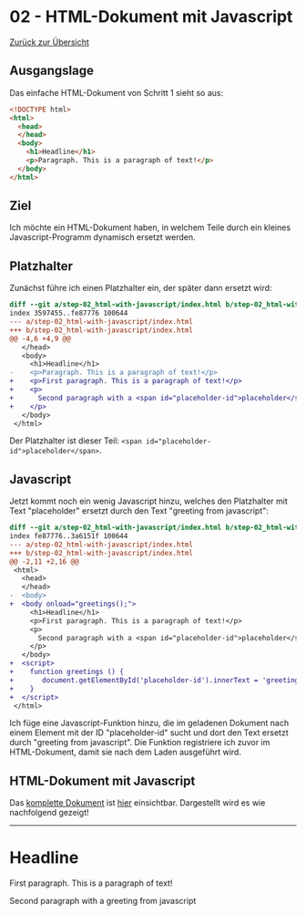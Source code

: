02 - HTML-Dokument mit Javascript
================================

[Zurück zur Übersicht][MAIN]

Ausgangslage
------------

Das einfache HTML-Dokument von Schritt 1 sieht so aus:

```html
<!DOCTYPE html>
<html>
  <head>
  </head>
  <body>
    <h1>Headline</h1>
    <p>Paragraph. This is a paragraph of text!</p>
  </body>
</html>
```

Ziel
----

Ich möchte ein HTML-Dokument haben, in welchem Teile
durch ein kleines Javascript-Programm dynamisch ersetzt
werden.

Platzhalter
-----------

Zunächst führe ich einen Platzhalter ein, der
später dann ersetzt wird:

```diff
diff --git a/step-02_html-with-javascript/index.html b/step-02_html-with-javascript/index.html
index 3597455..fe87776 100644
--- a/step-02_html-with-javascript/index.html
+++ b/step-02_html-with-javascript/index.html
@@ -4,6 +4,9 @@
   </head>
   <body>
     <h1>Headline</h1>
-    <p>Paragraph. This is a paragraph of text!</p>
+    <p>First paragraph. This is a paragraph of text!</p>
+    <p>
+      Second paragraph with a <span id="placeholder-id">placeholder</span>
+    </p>
   </body>
 </html>
```

Der Platzhalter ist dieser Teil: `<span id="placeholder-id">placeholder</span>`.

Javascript
----------

Jetzt kommt noch ein wenig Javascript hinzu, welches den Platzhalter
mit Text "placeholder" ersetzt durch den Text "greeting from javascript":

```diff
diff --git a/step-02_html-with-javascript/index.html b/step-02_html-with-javascript/index.html
index fe87776..3a6151f 100644
--- a/step-02_html-with-javascript/index.html
+++ b/step-02_html-with-javascript/index.html
@@ -2,11 +2,16 @@
 <html>
   <head>
   </head>
-  <body>
+  <body onload="greetings();">
     <h1>Headline</h1>
     <p>First paragraph. This is a paragraph of text!</p>
     <p>
       Second paragraph with a <span id="placeholder-id">placeholder</span>
     </p>
   </body>
+  <script>
+    function greetings () {
+       document.getElementById('placeholder-id').innerText = 'greeting from javascript';
+    }
+  </script>
 </html>
```

Ich füge eine Javascript-Funktion hinzu, die im geladenen Dokument nach einem Element
mit der ID "placeholder-id" sucht und dort den Text ersetzt durch "greeting from javascript".
Die Funktion registriere ich zuvor im HTML-Dokument, damit sie nach dem Laden ausgeführt
wird.

HTML-Dokument mit Javascript
----------------------------

Das [komplette Dokument][RESULT] ist [hier][RESULT] einsichtbar.
Dargestellt wird es wie nachfolgend gezeigt!

---

# Headline

First paragraph. This is a paragraph of text!</p>


Second paragraph with a greeting from javascript

[MAIN]: ../README.md
[RESULT]: index.html


